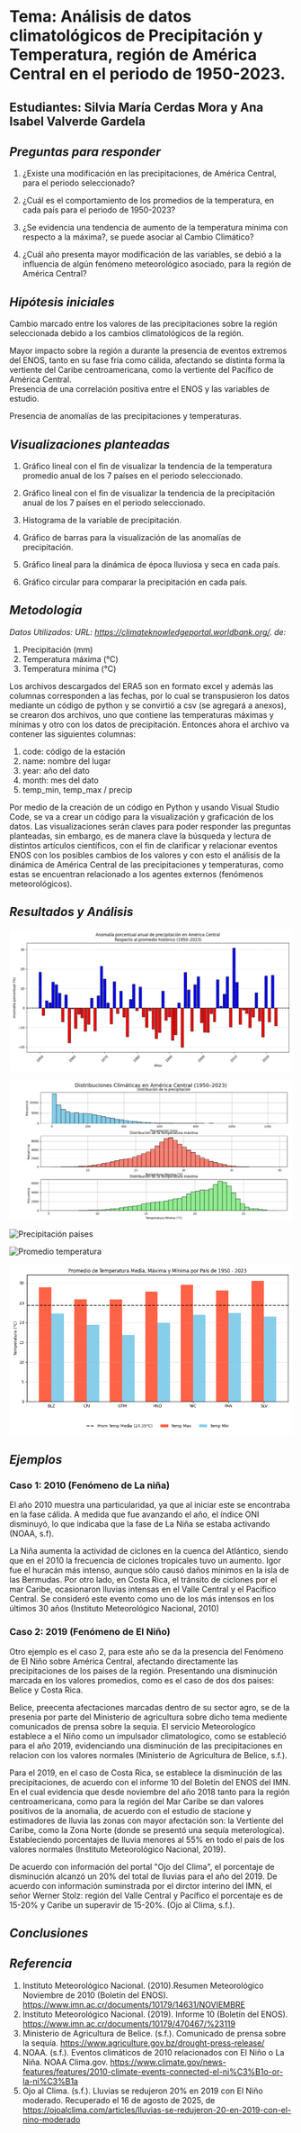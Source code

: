 #  Tema: Análisis de datos climatológicos de Precipitación y Temperatura, región de América Central en el periodo de 1950-2023.   
## Estudiantes: Silvia María Cerdas Mora y Ana Isabel Valverde Gardela  

## *Preguntas para responder*  

1. ¿Existe una modificación en las precipitaciones, de América Central, para el periodo seleccionado? 

2. ¿Cuál es el comportamiento de los promedios de la temperatura, en cada país para el periodo de 1950-2023? 

3. ¿Se evidencia una tendencia de aumento de la temperatura mínima  con respecto a la máxima?, se puede asociar al Cambio Climático? 

4. ¿Cuál año presenta mayor modificación de las variables, se debió a la influencia de algún fenómeno meteorológico asociado, para la región de América Central?

## *Hipótesis iniciales*
Cambio marcado entre los valores de las precipitaciones sobre la región seleccionada debido a los cambios climatológicos de la región. 
  
Mayor impacto sobre la región a durante la presencia de eventos extremos del ENOS, tanto en su fase fría como cálida, afectando se distinta forma la vertiente del Caribe centroamericana, como la vertiente del Pacífico de América Central.  
Presencia de una correlación positiva entre el ENOS y las variables de estudio.  

Presencia de anomalías de las precipitaciones y temperaturas. 

## *Visualizaciones planteadas*   

1. Gráfico lineal con el fin de visualizar la tendencia de la temperatura promedio anual de los 7 países en el periodo seleccionado.  

2. Gráfico lineal con el fin de visualizar la tendencia de la precipitación anual de los 7 países en el periodo seleccionado. 

3. Histograma de la variable de precipitación. 

4. Gráfico de barras para la visualización de las anomalías de precipitación. 

5. Gráfico lineal para la dinámica de época lluviosa y seca en cada país.

6. Gráfico circular para comparar la precipitación en cada país.

## *Metodología* 
*Datos Utilizados: URL: https://climateknowledgeportal.worldbank.org/. de:*

1. Precipitación (mm) 
2. Temperatura máxima (°C) 
3. Temperatura mínima (°C)

Los archivos descargados del ERA5 son en formato excel y además las columnas corresponden a las fechas, por lo cual se transpusieron los datos mediante un código de python y se convirtió a csv (se agregará a anexos), se crearon dos archivos, uno que contiene las temperaturas máximas y mínimas y otro con los datos de precipitación. Entonces ahora el archivo va contener las siguientes columnas:
1. code: código de la estación
2. name: nombre del lugar
3. year: año del dato
4. month: mes del dato
5. temp_min, temp_max / precip

Por medio de la creación de un código en Python y usando Visual Studio Code, se va a crear un código para la visualización y graficación de los datos. Las visualizaciones serán claves para poder responder las preguntas planteadas, sin embargo, es de manera clave la búsqueda y lectura de distintos artículos científicos, con el fin de clarificar y relacionar eventos ENOS con los posibles cambios de los valores y con esto el análisis de la dinámica de América Central de las precipitaciones y temperaturas, como estas se encuentran relacionado a los agentes externos (fenómenos meteorológicos). 

## *Resultados y Análisis*

![Anomalias](Imagenes/Anomalias_precipitacion.png)

![Distribucion](Imagenes/Distribuciones_climaticas.png)

![Precipitación paises](Imagenes/Precipitación_promedio_paises.png)

![Promedio temperatura](Imagenes/Promedios_temperatura_paises.png)

![Temperatura promedio](Imagenes/Temperatura_Promedio.png)


## *Ejemplos*
### Caso 1: 2010 (Fenómeno de La niña)
El año 2010 muestra una particularidad, ya que al iniciar este se encontraba en la fase cálida. A medida que fue avanzando el año, el índice ONI disminuyó, lo que indicaba que la fase de La Niña se estaba activando (NOAA, s.f).

La Niña aumenta la actividad de ciclones en la cuenca del Atlántico, siendo que en el 2010 la frecuencia de ciclones tropicales tuvo un aumento. Igor fue el huracán más intenso, aunque sólo causó daños mínimos en la isla de las Bermudas. Por otro lado, en Costa Rica, el tránsito de ciclones por el mar Caribe, ocasionaron lluvias intensas en el Valle Central y el Pacífico Central. Se consideró este evento como uno de los más intensos en los últimos 30 años (Instituto Meteorológico Nacional, 2010) 


### Caso 2: 2019 (Fenómeno de El Niño)
Otro ejemplo es el caso 2,  para este año se da la presencia del Fenómeno de El Niño sobre América Central, afectando directamente las precipitaciones de los paises de la región. Presentando una disminución marcada en los valores promedios, como es el caso de dos dos paises: Belice y Costa Rica.

Belice, preecenta afectaciones marcadas dentro de su sector agro, se de la presenia por parte del Ministerio de agricultura sobre dicho tema mediente comunicados de prensa sobre la sequia. 
El servicio Meteorologíco  establece a el Niño como un impulsador climatologico, como se estableció para el año 2019, evidenciando una disminución de las precipitaciones en relacion con los valores normales (Ministerio de Agricultura de Belice, s.f.).

Para el 2019, en el caso de Costa Rica, se establece la disminución de las precipitaciones, de acuerdo con el informe 10 del Boletín del ENOS del IMN.
En el cual evidencia que desde noviembre del año 2018 tanto para la región centroamericana, como para la región del Mar Caribe se dan valores positivos de la anomalia, de acuerdo con el estudio de stacione y estimadores de lluvia las zonas con mayor afectación son: la Vertiente del Caribe, como la Zona Norte (donde se presentó una sequía meterologíca). Estableciendo porcentajes de lluvia menores al 55% en todo el pais de los valores normales (Instituto Meteorológico Nacional, 2019).

De acuerdo con información del portal "Ojo del Clima", el porcentaje  de disminución alcanzó un 20% del total de lluvias para el año del 2019. De acuerdo con información suminstrada por el dirctor interino del IMN, el señor Werner Stolz: región del Valle Central y Pacífico el porcentaje es de 15-20% y Caribe un superavir de 15-20%.
(Ojo al Clima, s.f.).

## *Conclusiones*

## *Referencia*
1. Instituto Meteorológico Nacional. (2010).Resumen Meteorológico Noviembre de 2010 (Boletín del ENOS). https://www.imn.ac.cr/documents/10179/14631/NOVIEMBRE
2. Instituto Meteorológico Nacional. (2019). Informe 10 (Boletín del ENOS). https://www.imn.ac.cr/documents/10179/470467/%23119
3. Ministerio de Agricultura de Belice. (s.f.). Comunicado de prensa sobre la sequía. https://www.agriculture.gov.bz/drought-press-release/
4. NOAA. (s.f.). Eventos climáticos de 2010 relacionados con El Niño o La Niña. NOAA Clima.gov. https://www.climate.gov/news-features/features/2010-climate-events-connected-el-ni%C3%B1o-or-la-ni%C3%B1a
5. Ojo al Clima. (s.f.). Lluvias se redujeron 20% en 2019 con El Niño moderado. Recuperado el 16 de agosto de 2025, de https://ojoalclima.com/articles/lluvias-se-redujeron-20-en-2019-con-el-nino-moderado


